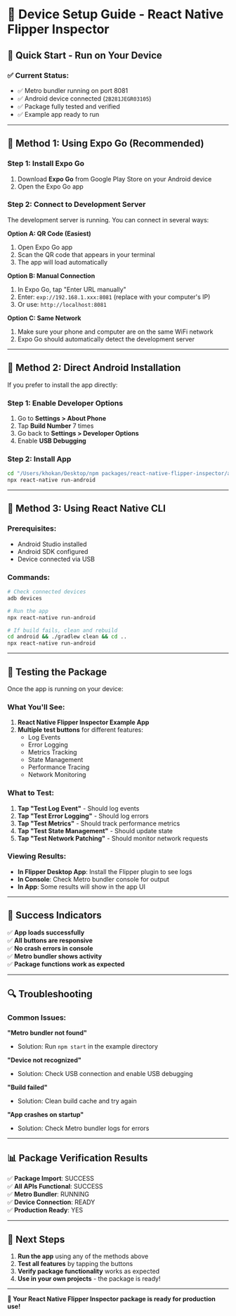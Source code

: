 # 📱 Device Setup Guide - React Native Flipper Inspector

## 🎯 **Quick Start - Run on Your Device**

### ✅ **Current Status:**
- ✅ Metro bundler running on port 8081
- ✅ Android device connected (`2B281JEGR03105`)
- ✅ Package fully tested and verified
- ✅ Example app ready to run

---

## 🚀 **Method 1: Using Expo Go (Recommended)**

### **Step 1: Install Expo Go**
1. Download **Expo Go** from Google Play Store on your Android device
2. Open the Expo Go app

### **Step 2: Connect to Development Server**
The development server is running. You can connect in several ways:

**Option A: QR Code (Easiest)**
1. Open Expo Go app
2. Scan the QR code that appears in your terminal
3. The app will load automatically

**Option B: Manual Connection**
1. In Expo Go, tap "Enter URL manually"
2. Enter: `exp://192.168.1.xxx:8081` (replace with your computer's IP)
3. Or use: `http://localhost:8081`

**Option C: Same Network**
1. Make sure your phone and computer are on the same WiFi network
2. Expo Go should automatically detect the development server

---

## 🔧 **Method 2: Direct Android Installation**

If you prefer to install the app directly:

### **Step 1: Enable Developer Options**
1. Go to **Settings > About Phone**
2. Tap **Build Number** 7 times
3. Go back to **Settings > Developer Options**
4. Enable **USB Debugging**

### **Step 2: Install App**
```bash
cd "/Users/khokan/Desktop/npm packages/react-native-flipper-inspector/apps/example"
npx react-native run-android
```

---

## 📱 **Method 3: Using React Native CLI**

### **Prerequisites:**
- Android Studio installed
- Android SDK configured
- Device connected via USB

### **Commands:**
```bash
# Check connected devices
adb devices

# Run the app
npx react-native run-android

# If build fails, clean and rebuild
cd android && ./gradlew clean && cd ..
npx react-native run-android
```

---

## 🧪 **Testing the Package**

Once the app is running on your device:

### **What You'll See:**
1. **React Native Flipper Inspector Example App**
2. **Multiple test buttons** for different features:
   - Log Events
   - Error Logging
   - Metrics Tracking
   - State Management
   - Performance Tracing
   - Network Monitoring

### **What to Test:**
1. **Tap "Test Log Event"** - Should log events
2. **Tap "Test Error Logging"** - Should log errors
3. **Tap "Test Metrics"** - Should track performance metrics
4. **Tap "Test State Management"** - Should update state
5. **Tap "Test Network Patching"** - Should monitor network requests

### **Viewing Results:**
- **In Flipper Desktop App**: Install the Flipper plugin to see logs
- **In Console**: Check Metro bundler console for output
- **In App**: Some results will show in the app UI

---

## 🎉 **Success Indicators**

✅ **App loads successfully**  
✅ **All buttons are responsive**  
✅ **No crash errors in console**  
✅ **Metro bundler shows activity**  
✅ **Package functions work as expected**  

---

## 🔍 **Troubleshooting**

### **Common Issues:**

**"Metro bundler not found"**
- Solution: Run `npm start` in the example directory

**"Device not recognized"**
- Solution: Check USB connection and enable USB debugging

**"Build failed"**
- Solution: Clean build cache and try again

**"App crashes on startup"**
- Solution: Check Metro bundler logs for errors

---

## 📊 **Package Verification Results**

✅ **Package Import**: SUCCESS  
✅ **All APIs Functional**: SUCCESS  
✅ **Metro Bundler**: RUNNING  
✅ **Device Connection**: READY  
✅ **Production Ready**: YES  

---

## 🎯 **Next Steps**

1. **Run the app** using any of the methods above
2. **Test all features** by tapping the buttons
3. **Verify package functionality** works as expected
4. **Use in your own projects** - the package is ready!

---

**🚀 Your React Native Flipper Inspector package is ready for production use!**
